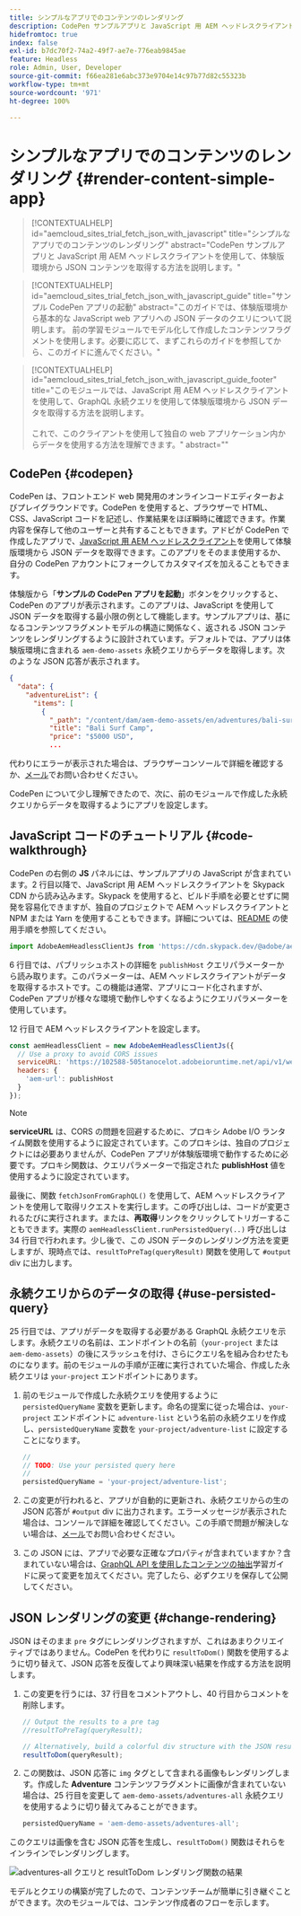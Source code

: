 ```yaml
---
title: シンプルなアプリでのコンテンツのレンダリング
description: CodePen サンプルアプリと JavaScript 用 AEM ヘッドレスクライアントを使用して、体験版環境から JSON コンテンツを取得する方法を説明します。
hidefromtoc: true
index: false
exl-id: b7dc70f2-74a2-49f7-ae7e-776eab9845ae
feature: Headless
role: Admin, User, Developer
source-git-commit: f66ea281e6abc373e9704e14c97b77d82c55323b
workflow-type: tm+mt
source-wordcount: '971'
ht-degree: 100%

---
```



# シンプルなアプリでのコンテンツのレンダリング {#render-content-simple-app}

>[!CONTEXTUALHELP]
>id="aemcloud_sites_trial_fetch_json_with_javascript"
>title="シンプルなアプリでのコンテンツのレンダリング"
>abstract="CodePen サンプルアプリと JavaScript 用 AEM ヘッドレスクライアントを使用して、体験版環境から JSON コンテンツを取得する方法を説明します。"

>[!CONTEXTUALHELP]
>id="aemcloud_sites_trial_fetch_json_with_javascript_guide"
>title="サンプル CodePen アプリの起動"
>abstract="このガイドでは、体験版環境から基本的な JavaScript web アプリへの JSON データのクエリについて説明します。 前の学習モジュールでモデル化して作成したコンテンツフラグメントを使用します。必要に応じて、まずこれらのガイドを参照してから、このガイドに進んでください。"

>[!CONTEXTUALHELP]
>id="aemcloud_sites_trial_fetch_json_with_javascript_guide_footer"
>title="このモジュールでは、JavaScript 用 AEM ヘッドレスクライアントを使用して、GraphQL 永続クエリを使用して体験版環境から JSON データを取得する方法を説明します。<br><br>これで、このクライアントを使用して独自の web アプリケーション内からデータを使用する方法を理解できます。"
>abstract=""

## CodePen {#codepen}

CodePen は、フロントエンド web 開発用のオンラインコードエディターおよびプレイグラウンドです。CodePen を使用すると、ブラウザーで HTML、CSS、JavaScript コードを記述し、作業結果をほぼ瞬時に確認できます。作業内容を保存して他のユーザーと共有することもできます。アドビが CodePen で作成したアプリで、[JavaScript 用 AEM ヘッドレスクライアント](https://github.com/adobe/aem-headless-client-js)を使用して体験版環境から JSON データを取得できます。このアプリをそのまま使用するか、自分の CodePen アカウントにフォークしてカスタマイズを加えることもできます。

体験版から「**サンプルの CodePen アプリを起動**」ボタンをクリックすると、CodePen のアプリが表示されます。このアプリは、JavaScript を使用して JSON データを取得する最小限の例として機能します。サンプルアプリは、基になるコンテンツフラグメントモデルの構造に関係なく、返される JSON コンテンツをレンダリングするように設計されています。デフォルトでは、アプリは体験版環境に含まれる `aem-demo-assets` 永続クエリからデータを取得します。次のような JSON 応答が表示されます。

```json
{
  "data": {
    "adventureList": {
      "items": [
        {
          "_path": "/content/dam/aem-demo-assets/en/adventures/bali-surf-camp/bali-surf-camp",
          "title": "Bali Surf Camp",
          "price": "$5000 USD",
          ...
```

代わりにエラーが表示された場合は、ブラウザーコンソールで詳細を確認するか、[メール](mailto:aem-headless-trials-support@adobe.com?subject=AEM%20Trials%20support%20request)でお問い合わせください。

CodePen について少し理解できたので、次に、前のモジュールで作成した永続クエリからデータを取得するようにアプリを設定します。

## JavaScript コードのチュートリアル {#code-walkthrough}

CodePen の右側の **JS** パネルには、サンプルアプリの JavaScript が含まれています。2 行目以降で、JavaScript 用 AEM ヘッドレスクライアントを Skypack CDN から読み込みます。Skypack を使用すると、ビルド手順を必要とせずに開発を容易化できますが、独自のプロジェクトで AEM ヘッドレスクライアントと NPM または Yarn を使用することもできます。詳細については、[README](https://github.com/adobe/aem-headless-client-js#aem-headless-client-for-javascript) の使用手順を参照してください。

```javascript
import AdobeAemHeadlessClientJs from 'https://cdn.skypack.dev/@adobe/aem-headless-client-js@v3.2.0';
```

6 行目では、パブリッシュホストの詳細を `publishHost` クエリパラメーターから読み取ります。このパラメーターは、AEM ヘッドレスクライアントがデータを取得するホストです。この機能は通常、アプリにコード化されますが、CodePen アプリが様々な環境で動作しやすくなるようにクエリパラメーターを使用しています。

12 行目で AEM ヘッドレスクライアントを設定します。

```javascript
const aemHeadlessClient = new AdobeAemHeadlessClientJs({
  // Use a proxy to avoid CORS issues
  serviceURL: 'https://102588-505tanocelot.adobeioruntime.net/api/v1/web/aem/proxy',
  headers: {
    'aem-url': publishHost
  }
});
```

>[!NOTE]
>
>**serviceURL** は、CORS の問題を回避するために、プロキシ Adobe I/O ランタイム関数を使用するように設定されています。このプロキシは、独自のプロジェクトには必要ありませんが、CodePen アプリが体験版環境で動作するために必要です。プロキシ関数は、クエリパラメーターで指定された **publishHost** 値を使用するように設定されています。

最後に、関数 `fetchJsonFromGraphQL()` を使用して、AEM ヘッドレスクライアントを使用して取得リクエストを実行します。この呼び出しは、コードが変更されるたびに実行されます。または、**再取得**&#x200B;リンクをクリックしてトリガーすることもできます。実際の `aemHeadlessClient.runPersistedQuery(..)` 呼び出しは 34 行目で行われます。少し後で、この JSON データのレンダリング方法を変更しますが、現時点では、`resultToPreTag(queryResult)` 関数を使用して `#output` div に出力します。

## 永続クエリからのデータの取得 {#use-persisted-query}

25 行目では、アプリがデータを取得する必要がある GraphQL 永続クエリを示します。永続クエリの名前は、エンドポイントの名前（`your-project` または `aem-demo-assets`）の後にスラッシュを付け、さらにクエリ名を組み合わせたものになります。前のモジュールの手順が正確に実行されていた場合、作成した永続クエリは `your-project` エンドポイントにあります。

1. 前のモジュールで作成した永続クエリを使用するように `persistedQueryName` 変数を更新します。命名の提案に従った場合は、`your-project` エンドポイントに `adventure-list` という名前の永続クエリを作成し、`persistedQueryName` 変数を `your-project/adventure-list` に設定することになります。

   ```javascript
   //
   // TODO: Use your persisted query here
   //
   persistedQueryName = 'your-project/adventure-list';
   ```

1. この変更が行われると、アプリが自動的に更新され、永続クエリからの生の JSON 応答が `#output` div に出力されます。エラーメッセージが表示された場合は、コンソールで詳細を確認してください。この手順で問題が解決しない場合は、[メール](mailto:aem-headless-trials-support@adobe.com?subject=AEM%20Trials%20support%20request)でお問い合わせください。

1. この JSON には、アプリで必要な正確なプロパティが含まれていますか？含まれていない場合は、[GraphQL API を使用したコンテンツの抽出](https://experience.adobe.com/experiencemanager/learn/extract_content_using_graphql)学習ガイドに戻って変更を加えてください。完了したら、必ずクエリを保存して公開してください。

## JSON レンダリングの変更 {#change-rendering}

JSON はそのまま `pre` タグにレンダリングされますが、これはあまりクリエイティブではありません。CodePen を代わりに `resultToDom()` 関数を使用するように切り替えて、JSON 応答を反復してより興味深い結果を作成する方法を説明します。

1. この変更を行うには、37 行目をコメントアウトし、40 行目からコメントを削除します。

   ```javascript
   // Output the results to a pre tag
   //resultToPreTag(queryResult);
   
   // Alternatively, build a colorful div structure with the JSON results and render images inline
   resultToDom(queryResult);
   ```

1. この関数は、JSON 応答に `img` タグとして含まれる画像もレンダリングします。作成した **Adventure** コンテンツフラグメントに画像が含まれていない場合は、25 行目を変更して `aem-demo-assets/adventures-all` 永続クエリを使用するように切り替えてみることができます。

   ```javascript
   persistedQueryName = 'aem-demo-assets/adventures-all';
   ```

このクエリは画像を含む JSON 応答を生成し、`resultToDom()` 関数はそれらをインラインでレンダリングします。

![adventures-all クエリと resultToDom レンダリング関数の結果](assets/do-not-localize/adventures-all-query-result.png)

モデルとクエリの構築が完了したので、コンテンツチームが簡単に引き継ぐことができます。次のモジュールでは、コンテンツ作成者のフローを示します。
